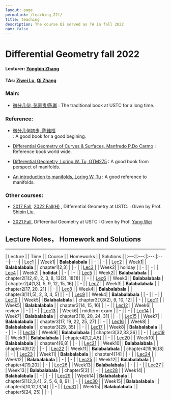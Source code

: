```yaml
---
layout: page
permalink: /teaching_22f/
title: teaching
description: The course Qi served as TA in fall 2022 
nav: false
---
```


# Differential Geometry fall 2022
#### Lecturer: [Yongbin Zhang](ybzhang@amss.ac.cn)
#### TAs: [Ziwei Lu](zabanya@mail.ustc.edu.cn), [Qi Zhang](bon-qi.github.io)
### Main: 
* [微分几何, 彭家贵/陈卿](https://book.douban.com/subject/1239802/) 
  : The traditional book at USTC for a long time.

### Reference:
* [微分几何初步, 陈维桓](https://book.douban.com/subject/1239802//)  
  : A good book for a good begining.
* [Differential Geometry of Curves & Surfaces, Manfredo P.Do Carmo](http://www2.ing.unipi.it/griff/files/dC.pdf) 
 : Reference book world wide.
* [Differential Geometry, Loring W. Tu, GTM275](http://www.math.nagoya-u.ac.jp/~richard/teaching/f2018/Tu_geometry.pdf)
 : A good book from perspect of manifolds.

* [An introduction to manifolds, Loring W. Tu](https://im0.p.lodz.pl/~kubarski/AnalizaIV/Wyklady/L-Tu-1441973990.pdf)
 : A good reference to manifolds.

### Other courses:
* [2017 Fall](http://staff.ustc.edu.cn/~spliu/Teach_RG2017.html), [2022 Fall(H)](http://staff.ustc.edu.cn/~spliu/Teaching.html) , Differential Geometry at USTC.
  : Given by Prof. [Shipin Liu](http://staff.ustc.edu.cn/~spliu/index.html).

* [2021 Fall](), Differential Geometry at USTC
  : Given by Prof. [Yong Wei](http://staff.ustc.edu.cn/~yongwei/)

## Lecture Notes， Homework and Solutions
---

| Lecture |  |    Time    |  |  Course  |  |  Homeworks  |  |    Solutions    |
|:---:|:---:|:---:|:---:|:---:| 
| [Lec1]() | | Week1| | **Balabalabala** | |  -   | | - | 
| [Lec2]() | | Week1| | **Balabalabala** | | chapter1[2,3] | | - | 
| [Lec3]() | | Week2| | holiday | | - | | - | 
| [Lec4]() | | Week2| | **holidat** | | - | | - | 
| [Lec5]() | | Week2| | **Balabalabala** | | chapter2[1(2,4), 2, 3, 8, 13(2), 18(1)]  | | - | 
| [Lec6]() | | Week3| | **Balabalabala** | | chapter2[4(1,3), 5, 9, 12, 15, 16] | | - | 
| [Lec7]() | | Week3| | **Balabalabala** | | chapter2[17, 20, 21] | | - | 
| [Lec8]() | | Week4| | **Balabalabala** | | chapter3[1(1,5), 2, 3, 4, 5] | | - | 
| [Lec9]() | | Week4| | **Balabalabala** | | - | | - | 
| [Lec10]() | | Week5| | **Balabalabala** | | chapter3[7,8(2), 9, 10, 12] | | - | 
| [Lec11]() | | Week5| | **Balabalabala** | | chapter3[14, 15, 16] | | - | 
| [Lec12]() | | Week6| | review  | | - | | - | 
| [Lec13]() | | Week6| | midterm exam | | - | | - | 
| [Lec14]() | | Week7| | **Balabalabala** | | chapter3[18, 20, 24, 31] | | - | 
| [Lec15]() | | Week7| | **Balabalabala** | | chapter3[17, 19, 22, 25, 27] | | - | 
| [Lec16]() | | Week8| | **Balabalabala** | | chapter3[29, 35] | | - | 
| [Lec17]() | | Week8| | **Balabalabala** | | - | | - | 
| [Lec18]() | | Week9| | **Balabalabala** | | chapter3[32,33,36] | | - | 
| [Lec19]() | | Week9| | **Balabalabala** | | chapter4[1,2,4,5] | | - | 
| [Lec20]() | | Week10| | **Balabalabala** | | chapter4[6,8] | | - | 
| [Lec21]() | | Week10| | **Balabalabala** | | chapter4[9,12] | | - | 
| [Lec22]() | | Week11| | **Balabalabala** | | chapter4[15,16,18] | | - | 
| [Lec23]() | | Week11| | **Balabalabala** | | chapter4[14] | | - | 
| [Lec24]() | | Week12| | **Balabalabala** | | - | | - | 
| [Lec25]() | | Week12| | **Balabalabala** | | chapter4[19,20] | | - | 
| [Lec26]() | | Week13| | **Balabalabala** | | - | | - | 
| [Lec27]() | | Week13| | **Balabalabala** | | chapter5[3] | | - | 
| [Lec28]() | | Week14| | **Balabalabala** | | - | | - | 
| [Lec29]() | | Week14| | **Balabalabala** | | chapter5[1(2,3,4), 2, 5, 6, 8, 9] | | - | 
| [Lec30]() | | Week15| | **Balabalabala** | | chapter5[10,12,13,14] | | - | 
| [Lec31]() | | Week15| | **Balabalabala** | | chapter5[24, 25] | | - | 


